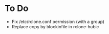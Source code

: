 # To Do
*  Fix /etc/rclone.conf permission (with a group)
* Replace copy by blockinfile in rclone-hubic

